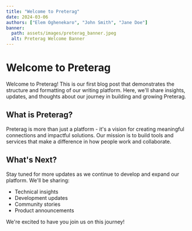 ```yaml
---
title: "Welcome to Preterag"
date: 2024-03-06
authors: ["Elem Oghenekaro", "John Smith", "Jane Doe"]
banner:
  path: assets/images/preterag_banner.jpeg
  alt: Preterag Welcome Banner
---
```


# Welcome to Preterag

Welcome to Preterag! This is our first blog post that demonstrates the structure and formatting of our writing platform. Here, we'll share insights, updates, and thoughts about our journey in building and growing Preterag.

## What is Preterag?

Preterag is more than just a platform - it's a vision for creating meaningful connections and impactful solutions. Our mission is to build tools and services that make a difference in how people work and collaborate.

## What's Next?

Stay tuned for more updates as we continue to develop and expand our platform. We'll be sharing:

- Technical insights
- Development updates
- Community stories
- Product announcements

We're excited to have you join us on this journey!
